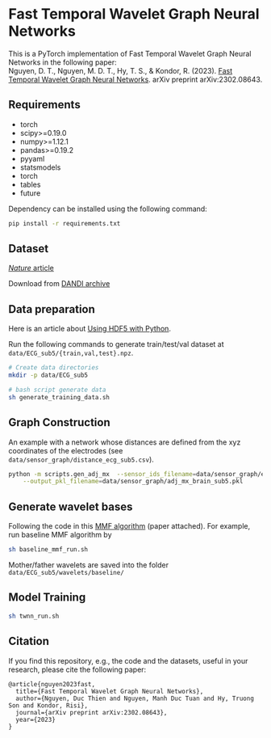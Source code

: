 # Fast Temporal Wavelet Graph Neural Networks

This is a PyTorch implementation of Fast Temporal Wavelet Graph Neural Networks in the following paper: \
Nguyen, D. T., Nguyen, M. D. T., Hy, T. S., & Kondor, R. (2023). [Fast Temporal Wavelet Graph Neural Networks](https://arxiv.org/abs/2302.08643). arXiv preprint arXiv:2302.08643.
## Requirements
* torch
* scipy>=0.19.0
* numpy>=1.12.1
* pandas>=0.19.2
* pyyaml
* statsmodels
* torch
* tables
* future

Dependency can be installed using the following command:
```bash
pip install -r requirements.txt
```

## Dataset
[*Nature* article](https://www.nature.com/articles/s41597-022-01280-y)

Download from [DANDI archive](https://dandiarchive.org/dandiset/000055/0.220127.0436)


## Data preparation
Here is an article about [Using HDF5 with Python](https://medium.com/@jerilkuriakose/using-hdf5-with-python-6c5242d08773).

Run the following commands to generate train/test/val dataset at  `data/ECG_sub5/{train,val,test}.npz`.
```bash
# Create data directories
mkdir -p data/ECG_sub5

# bash script generate data
sh generate_training_data.sh
```

## Graph Construction
 An example with a network whose distances are defined from the xyz coordinates of the electrodes (see `data/sensor_graph/distance_ecg_sub5.csv`).
```bash
python -m scripts.gen_adj_mx  --sensor_ids_filename=data/sensor_graph/electrodes_id_sub5.txt --normalized_k=0.1\
    --output_pkl_filename=data/sensor_graph/adj_mx_brain_sub5.pkl
```

## Generate wavelet bases
Following the code in this [MMF algorithm](https://github.com/risilab/Learnable_MMF) (paper attached).
For example, run baseline MMF algorithm by
```bash
sh baseline_mmf_run.sh
```
Mother/father wavelets are saved into the folder `data/ECG_sub5/wavelets/baseline/`

## Model Training
```bash
sh twnn_run.sh
```

## Citation

If you find this repository, e.g., the code and the datasets, useful in your research, please cite the following paper:
```
@article{nguyen2023fast,
  title={Fast Temporal Wavelet Graph Neural Networks},
  author={Nguyen, Duc Thien and Nguyen, Manh Duc Tuan and Hy, Truong Son and Kondor, Risi},
  journal={arXiv preprint arXiv:2302.08643},
  year={2023}
}
```
